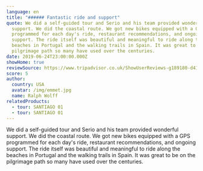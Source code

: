 ```yaml
---
language: en
title: "###### Fantastic ride and support"
quote: We did a self-guided tour and Serio and his team provided wonderful
  support. We did the coastal route. We got new bikes equipped with a GPS
  programmed for each day's ride, restaurant recommendations, and ongoing
  support. The ride itself was beautiful and meaningful to ride along the
  beaches in Portugal and the walking trails in Spain. It was great to be on the
  pilgrimage path so many have used over the centuries.
date: 2019-06-24T23:00:00.000Z
showHome: true
reviewSource: https://www.tripadvisor.co.uk/ShowUserReviews-g189180-d4105907-r692645673-Top_Bike_tours_Portugal-Porto_Porto_District_Northern_Portugal.html
score: 5
author:
  country: USA
  avatar: /img/emmet.jpg
  name: Ralph Wolff
relatedProducts:
  - tour: SANTIAGO 01
  - tour: SANTIAGO 01
---
```

We did a self-guided tour and Serio and his team provided wonderful support. We did the coastal route. We got new bikes equipped with a GPS programmed for each day's ride, restaurant recommendations, and ongoing support. The ride itself was beautiful and meaningful to ride along the beaches in Portugal and the walking trails in Spain. It was great to be on the pilgrimage path so many have used over the centuries.